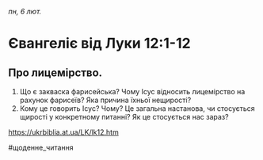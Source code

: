 
_пн, 6 лют._

# Євангеліє від Луки 12:1-12

## Про лицемірство.
1. Що є закваска фарисейська? Чому Ісус відносить лицемірство на рахунок фарисеїв? Яка причина їхньої нещирості?
2. Кому це говорить Ісус? Чому? Це загальна настанова, чи стосується щирості у конкретному питанні? Як це стосується нас зараз?

https://ukrbiblia.at.ua/LK/lk12.htm

#щоденне_читання
